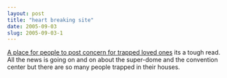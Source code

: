 ```yaml
---
layout: post
title: "heart breaking site"
date: 2005-09-03
slug: 2005-09-03-1
---
```


 [A place for people to post concern for trapped loved ones](http://www.nola.com/weblogs/nola/)  its a tough read.  All the news is going on and on about the super-dome and the convention center but there are so many people trapped in their houses.

